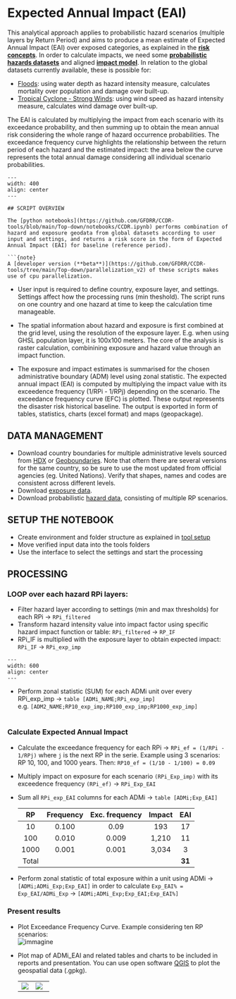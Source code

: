 # Expected Annual Impact (EAI) 

This analytical approach applies to probabilistic hazard scenarios (multiple layers by Return Period) and aims to produce a mean estimate of Expected Annual Impact (EAI) over exposed categories, as explained in the [**risk concepts**](intro-risk.md).
In order to calculate impacts, we need some [**probabilistic hazards datasets**](intro-hazard.md) and aligned [**impact model**](intro-vulnerability.md). In relation to the global datasets currently available, these is possible for:

- [Floods](https://github.com/GFDRR/CCDR-tools/blob/main/Top-down/notebooks/Flood.ipynb): using water depth as hazard intensity measure, calculates mortality over population and damage over built-up.
- [Tropical Cyclone - Strong Winds](https://github.com/GFDRR/CCDR-tools/blob/main/Top-down/notebooks/Tropical_cyclones.ipynb): using wind speed as hazard intensity measure, calculates wind damage over built-up.

The EAI is calculated by multiplying the impact from each scenario with its exceedance probability, and then summing up to obtain the mean annual risk considering the whole range of hazard occurrence probabilities. The exceedance frequency curve highlights the relationship between the return period of each hazard and the estimated impact: the area below the curve represents the total annual damage considering all individual scenario probabilities.

```{figure} images/EAI.png
---
width: 400
align: center
---

## SCRIPT OVERVIEW

The [python notebooks](https://github.com/GFDRR/CCDR-tools/blob/main/Top-down/notebooks/CCDR.ipynb) performs combination of hazard and exposure geodata from global datasets according to user input and settings, and returns a risk score in the form of Expected Annual Impact (EAI) for baseline (reference period).

```{note}
A [developer version (**beta**)](https://github.com/GFDRR/CCDR-tools/tree/main/Top-down/parallelization_v2) of these scripts makes use of cpu parallelization.
```

- User input is required to define country, exposure layer, and settings. Settings affect how the processing runs (min theshold). The script runs on one country and one hazard at time to keep the calculation time manageable.

- The spatial information about hazard and exposure is first combined at the grid level, using the resolution of the exposure layer. E.g. when using GHSL population layer, it is 100x100 meters. The core of the analysis is raster calculation, combinining exposure and hazard value through an impact function.

- The exposure and impact estimates is summarised for the chosen administrative boundary (ADM) level using zonal statistic. The expected annual impact (EAI) is computed by multiplying the impact value with its exceedence frequency (1/RPi - 1/RPj) depending on the scenario. The exceedance frequency curve (EFC) is plotted. These output represents the disaster risk historical baseline. The output is exported in form of tables, statistics, charts (excel format) and maps (geopackage).

## DATA MANAGEMENT

- Download country boundaries for multiple administrative levels sourced from [HDX](https://data.humdata.org/dataset) or [Geoboundaries](https://www.geoboundaries.org). Note that oftern there are several versions for the same country, so be sure to use the most updated from official agencies (eg. United Nations). Verify that shapes, names and codes are consistent across different levels.
- Download [exposure data](global-exposure.md).
- Download probabilistic [hazard data](global-hazard.md), consisting of multiple RP scenarios.

## SETUP THE NOTEBOOK

- Create environment and folder structure as explained in [tool setup](tool-setup.md)
- Move verified input data into the tools folders
- Use the interface to select the settings and start the processing

## PROCESSING

### LOOP over each hazard RPi layers:
  - Filter hazard layer according to settings (min and max thresholds) for each RPi -> `RPi_filtered`
  - Transform hazard intensity value into impact factor using specific hazard impact function or table: `RPi_filtered` -> `RP_IF`
  - RPi_IF is multiplied with the exposure layer to obtain expected impact: `RPi_IF` -> `RPi_exp_imp`

```{figure} images/raster_calc.jpg
---
width: 600
align: center
---
```
  - Perform zonal statistic (SUM) for each ADMi unit over every RPi_exp_imp -> `table [ADMi_NAME;RPi_exp_imp]`
    <br> e.g. `[ADM2_NAME;RP10_exp_imp;RP100_exp_imp;RP1000_exp_imp]`<br><br>

### Calculate Expected Annual Impact
  - Calculate the exceedance frequency for each RPi -> `RPi_ef = (1/RPi - 1/RPj)` where `j` is the next RP in the serie.
    Example using 3 scenarios: RP 10, 100, and 1000 years. Then: `RP10_ef = (1/10 - 1/100) = 0.09`
  - Multiply impact on exposure for each scenario `(RPi_Exp_imp)` with its exceedence frequency `(RPi_ef)` -> `RPi_Exp_EAI`
  - Sum all `RPi_exp_EAI` columns for each ADMi -> `table [ADMi;Exp_EAI]`

	| RP | Frequency | Exc. frequency | Impact | EAI |
	|:---:|:---:|:---:|:---:|:---:|
	| 10 | 0.100 | 0.09 | 193 | 17 |
	| 100 | 0.010 | 0.009 | 1,210 | 11 |
	| 1000 | 0.001 | 0.001 | 3,034 | 3 |
	| Total |   |   |   | **31** |
  
  - Perform zonal statistic of total exposure within a unit using ADMi -> `[ADMi;ADMi_Exp;Exp_EAI]` in order to calculate `Exp_EAI% = Exp_EAI/ADMi_Exp` -> `[ADMi;ADMi_Exp;Exp_EAI;Exp_EAI%]`

### Present results

- Plot Exceedance Frequency Curve. Example considering ten RP scenarios:<br>
    ![immagine](https://user-images.githubusercontent.com/44863827/201049813-008d5fbc-3195-4289-ba18-34a126fe434e.png)

- Plot map of ADMi_EAI and related tables and charts to be included in reports and presentation. You can use open software [QGIS](https://www.qgis.org/en/site/forusers/download.html) to plot the geospatial data (.gpkg).

  <div align=center>
  <table><tr><td width="45%"><img src="https://user-images.githubusercontent.com/44863827/201054765-5a1ce2c9-0bde-4e98-80ce-ee30ccefc4e2.png"></td>
	  <td><img src="https://user-images.githubusercontent.com/44863827/201055152-28482f07-7215-4b09-b3c2-397381d516af.png"></td></tr></table>
  </div>
